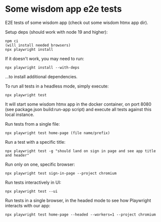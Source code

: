 # Some wisdom app e2e tests

E2E tests of some wisdom app (check out some wisdom htmx app dir).

Setup deps (should work with node 19 and higher):
```
npm ci
(will install needed browsers)
npx playwright install
```
If it doesn't work, you may need to run:
```
npx playwright install --with-deps
```
...to install additional dependencies.

To run all tests in a headless mode, simply execute:
```
npx playwright test
```
It will start some wisdom htmx app in the docker container, on port 8080 (see package.json build:run-app script) and execute all tests against this local instance.

Run tests from a single file:
```
npx playwright test home-page (file name/prefix)
```
Run a test with a specific title:
```
npx playwright test -g "should land on sign in page and see app title and header"
```

Run only on one, specific browser:
```
npx playwright test sign-in-page --project chromium
```

Run tests interactively in UI:
```
npx playwright test --ui
```
Run tests in a single browser, in the headed mode to see how Playwright interacts with our app:
```
npx playwright test home-page --headed --workers=1 --project chromium
```


